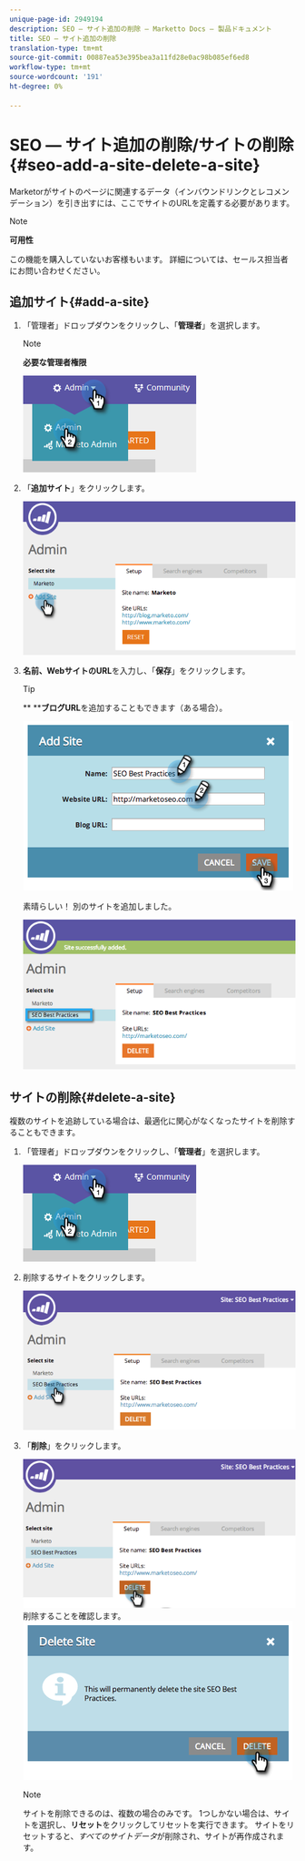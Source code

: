 ```yaml
---
unique-page-id: 2949194
description: SEO — サイト追加の削除 — Marketto Docs — 製品ドキュメント
title: SEO — サイト追加の削除
translation-type: tm+mt
source-git-commit: 00887ea53e395bea3a11fd28e0ac98b085ef6ed8
workflow-type: tm+mt
source-wordcount: '191'
ht-degree: 0%

---
```



# SEO — サイト追加の削除/サイトの削除{#seo-add-a-site-delete-a-site}

Marketorがサイトのページに関連するデータ（インバウンドリンクとレコメンデーション）を引き出すには、ここでサイトのURLを定義する必要があります。

>[!NOTE]
>
>**可用性**
>
>この機能を購入していないお客様もいます。 詳細については、セールス担当者にお問い合わせください。

## 追加サイト{#add-a-site}

1. 「管理者」ドロップダウンをクリックし、「**管理者**」を選択します。

   >[!NOTE]
   >
   >**必要な管理者権限**

   ![](assets/one.png)

1. 「**追加サイト**」をクリックします。

   ![](assets/two.png)

1. **名前、WebサイトのURL**&#x200B;を入力し、「**保存**」をクリックします。

   >[!TIP]
   >
   >** ****ブログURL**&#x200B;を追加することもできます（ある場合）。

   ![](assets/image2014-9-17-21-3a19-3a51.png)

   素晴らしい！ 別のサイトを追加しました。

   ![](assets/four.png)

## サイトの削除{#delete-a-site}

複数のサイトを追跡している場合は、最適化に関心がなくなったサイトを削除することもできます。

1. 「管理者」ドロップダウンをクリックし、「**管理者**」を選択します。

   ![](assets/one.png)

1. 削除するサイトをクリックします。

   ![](assets/six.png)

1. 「**削除**」をクリックします。

   ![](assets/seven.png)
削除することを確認します。
   ![](assets/image2014-9-17-21-3a21-3a22.png)

   >[!NOTE]
   >
   >サイトを削除できるのは、複数の場合のみです。 1つしかない場合は、サイトを選択し、**リセット**&#x200B;をクリックしてリセットを実行できます。 サイトをリセットすると、*すべてのサイトデータ*&#x200B;が削除され、サイトが再作成されます。

